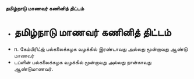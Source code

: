 **தமிழ்நாடு மாணவர் கணினித் திட்டம்**
- # தமிழ்நாடு மாணவர் கணினித் திட்டம்
- n. கேம்பிரிட்ஜ் பல்கலைக்கழக வழக்கில் இரண்டாவது அல்லது மூன்றாவது ஆண்டு மாணவர்
- டப்ளின் பல்கலைக்கழக வழக்கில் மூன்றாவது அல்லது நான்காவது ஆண்டுமாணவர்.

